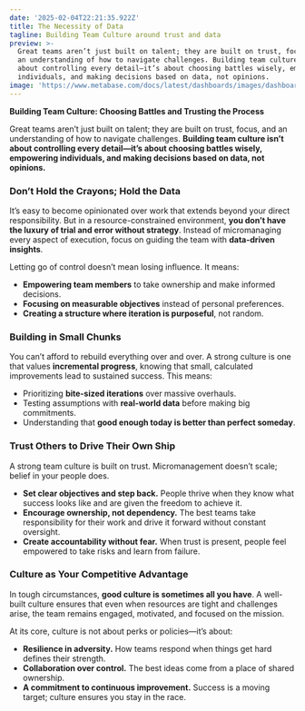 ```yaml
---
date: '2025-02-04T22:21:35.922Z'
title: The Necessity of Data
tagline: Building Team Culture around trust and data
preview: >-
  Great teams aren’t just built on talent; they are built on trust, focus, and
  an understanding of how to navigate challenges. Building team culture isn’t
  about controlling every detail—it’s about choosing battles wisely, empowering
  individuals, and making decisions based on data, not opinions.
image: 'https://www.metabase.com/docs/latest/dashboards/images/dashboard.png'
---
```

**Building Team Culture: Choosing Battles and Trusting the Process**

Great teams aren’t just built on talent; they are built on trust, focus, and an understanding of how to navigate challenges. **Building team culture isn’t about controlling every detail—it’s about choosing battles wisely, empowering individuals, and making decisions based on data, not opinions.**

### Don’t Hold the Crayons; Hold the Data

It’s easy to become opinionated over work that extends beyond your direct responsibility. But in a resource-constrained environment, **you don’t have the luxury of trial and error without strategy**. Instead of micromanaging every aspect of execution, focus on guiding the team with **data-driven insights**.

Letting go of control doesn’t mean losing influence. It means:

- **Empowering team members** to take ownership and make informed decisions.
- **Focusing on measurable objectives** instead of personal preferences.
- **Creating a structure where iteration is purposeful**, not random.

### Building in Small Chunks

You can’t afford to rebuild everything over and over. A strong culture is one that values **incremental progress**, knowing that small, calculated improvements lead to sustained success. This means:

- Prioritizing **bite-sized iterations** over massive overhauls.
- Testing assumptions with **real-world data** before making big commitments.
- Understanding that **good enough today is better than perfect someday**.

### Trust Others to Drive Their Own Ship

A strong team culture is built on trust. Micromanagement doesn’t scale; belief in your people does.

- **Set clear objectives and step back.** People thrive when they know what success looks like and are given the freedom to achieve it.
- **Encourage ownership, not dependency.** The best teams take responsibility for their work and drive it forward without constant oversight.
- **Create accountability without fear.** When trust is present, people feel empowered to take risks and learn from failure.

### Culture as Your Competitive Advantage

In tough circumstances, **good culture is sometimes all you have**. A well-built culture ensures that even when resources are tight and challenges arise, the team remains engaged, motivated, and focused on the mission.

At its core, culture is not about perks or policies—it’s about:

- **Resilience in adversity.** How teams respond when things get hard defines their strength.
- **Collaboration over control.** The best ideas come from a place of shared ownership.
- **A commitment to continuous improvement.** Success is a moving target; culture ensures you stay in the race.
